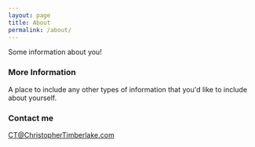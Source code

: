 ```yaml
---
layout: page
title: About
permalink: /about/
---
```


Some information about you!

### More Information

A place to include any other types of information that you'd like to include about yourself.

### Contact me

[CT@ChristopherTimberlake.com](mailto:CT@ChristopherTimberlake.com)